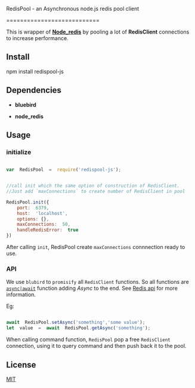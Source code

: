 ﻿RedisPool - an Asynchronous node.js redis pool client

===========================

  

This is wrapper of __[Node_redis](https://github.com/NodeRedis/node_redis)__ by pooling a lot of **RedisClient** connections to increase performance.

  

## Install

npm install redispool-js

  

## Dependencies

-  **bluebird**

-  **node_redis**

  
  

## Usage

  
  

### initialize

  

```js

var  RedisPool  =  require('redispool-js');


//call init which the same option of construction of RedisClient.
//Just add `maxConnections` to create number of RedisClient in pool

RedisPool.init({
    port:  6379,
    host:  'localhost',
    options: {},
    maxConnections:  50,
    handleRedisError:  true
})

```

After calling `init`, RedisPool create `maxConnections` connnection ready to use.

  

### API

  

We use `blubird` to `promisify` all `RedisClient` functions. So all functions are  [`async|await`](https://developer.mozilla.org/en-US/docs/Web/JavaScript/Reference/Statements/async_function) function adding *Async* to the end. See [Redis api](https://github.com/NodeRedis/node_redis#api) for more information.

Eg:

```js

await  RedisPool.setAsync('something','some value');
let  value  =  await  RedisPool.getAsync('something');

```

  

When calling command function, `RedisPool` pop a free `RedisClient` connection, using it to query command and then push back it to the pool.

  

## License

  

[MIT](LICENSE)

  